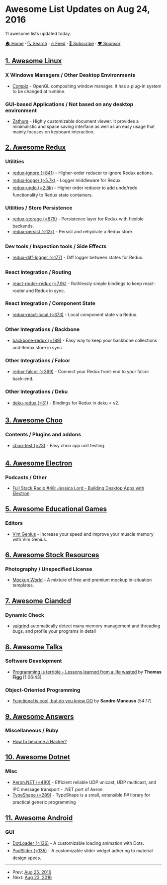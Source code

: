 # Awesome List Updates on Aug 24, 2016

11 awesome lists updated today.

[🏠 Home](/README.md) · [🔍 Search](https://www.trackawesomelist.com/search/) · [🔥 Feed](https://www.trackawesomelist.com/rss.xml) · [📮 Subscribe](https://trackawesomelist.us17.list-manage.com/subscribe?u=d2f0117aa829c83a63ec63c2f&id=36a103854c) · [❤️  Sponsor](https://github.com/sponsors/theowenyoung)



## [1. Awesome Linux](/content/inputsh/awesome-linux/README.md)

### X Windows Managers / Other Desktop Environments

*   [Compiz](https://launchpad.net/compiz) - OpenGL compositing window manager. It has a plug-in system to be changed at runtime.

### GUI-based Applications / Not based on any desktop environment

*   [Zathura](https://pwmt.org/projects/zathura/) - Highly customizable document viewer. It provides a minimalistic and space saving interface as well as an easy usage that mainly focuses on keyboard interaction.

## [2. Awesome Redux](/content/brillout/awesome-redux/README.md)

### Utilities

*   [redux-ignore (⭐841)](https://github.com/omnidan/redux-ignore) - Higher-order reducer to ignore Redux actions.
*   [redux-logger (⭐5.7k)](https://github.com/evgenyrodionov/redux-logger) - Logger middleware for Redux.
*   [redux-undo (⭐2.8k)](https://github.com/omnidan/redux-undo) - Higher order reducer to add undo/redo functionality to Redux state containers.

### Utilities / Store Persistence

*   [redux-storage (⭐675)](https://github.com/michaelcontento/redux-storage) - Persistence layer for Redux with flexible backends.
*   [redux-persist (⭐12k)](https://github.com/rt2zz/redux-persist) - Persist and rehydrate a Redux store.

### Dev tools / Inspection tools / Side Effects

*   [redux-diff-logger (⭐177)](https://github.com/fcomb/redux-diff-logger) - Diff logger between states for Redux.

### React Integration / Routing

*   [react-router-redux (⭐7.9k)](https://github.com/reactjs/react-router-redux) - Ruthlessly simple bindings to keep react-router and Redux in sync.

### React Integration / Component State

*   [redux-react-local (⭐373)](https://github.com/threepointone/redux-react-local) - Local component state via Redux.

### Other Integrations / Backbone

*   [backbone-redux (⭐189)](https://github.com/redbooth/backbone-redux) - Easy way to keep your backbone collections and Redux store in sync.

### Other Integrations / Falcor

*   [redux-falcor (⭐369)](https://github.com/ekosz/redux-falcor) - Connect your Redux front-end to your falcor back-end.

### Other Integrations / Deku

*   [deku-redux (⭐31)](https://github.com/troch/deku-redux) - Bindings for Redux in deku < v2.

## [3. Awesome Choo](/content/choojs/awesome-choo/README.md)

### Contents / Plugins and addons

*   [choo-test (⭐23)](https://github.com/mantoni/choo-test) - Easy choo app unit testing.

## [4. Awesome Electron](/content/sindresorhus/awesome-electron/README.md)

### Podcasts / Other

*   [Full Stack Radio #48: Jessica Lord - Building Desktop Apps with Electron](http://www.fullstackradio.com/48)

## [5. Awesome Educational Games](/content/yrgo/awesome-educational-games/README.md)

### Editors

*   [Vim Genius](http://vimgenius.com/) - Increase your speed and improve your muscle memory with Vim Genius.

## [6. Awesome Stock Resources](/content/neutraltone/awesome-stock-resources/README.md)

### Photography / Unspecified License

*   [Mockup World](https://www.mockupworld.co) - A mixture of free and premium mockup in-situation templates.

## [7. Awesome Ciandcd](/content/cicdops/awesome-ciandcd/README.md)

### Dynamic Check

*   [valgrind](http://valgrind.org)  automatically detect many memory management and threading bugs, and profile your programs in detail

## [8. Awesome Talks](/content/JanVanRyswyck/awesome-talks/README.md)

### Software Development

*   [Programming is terrible - Lessons learned from a life wasted](https://www.youtube.com/watch?v=AUYPnxv0yss) by **Thomas Figg** \[1:06:43]

### Object-Oriented Programming

*   [Functional is cool, but do you know OO](https://www.youtube.com/watch?v=oiFYPAel-KY) by **Sandro Mancuso** \[54:17]

## [9. Awesome Answers](/content/cyberglot/awesome-answers/README.md)

### Miscellaneous / Ruby

*   [How to become a Hacker?](http://www.catb.org/\~esr/faqs/hacker-howto.html)

## [10. Awesome Dotnet](/content/quozd/awesome-dotnet/README.md)

### Misc

*   [Aeron.NET (⭐480)](https://github.com/AdaptiveConsulting/Aeron.NET) - Efficient reliable UDP unicast, UDP multicast, and IPC message transport - .NET port of Aeron
*   [TypeShape (⭐289)](https://github.com/eiriktsarpalis/TypeShape) - TypeShape is a small, extensible F# library for practical generic programming

## [11. Awesome Android](/content/JStumpp/awesome-android/README.md)

### GUI

*   [DotLoader (⭐136)](https://github.com/bhargavms/DotLoader) - A customizable loading animation with Dots.
*   [PodSlider (⭐135)](https://github.com/bhargavms/PodSLider) - A customizable slider widget adhering to material design specs.

---

- Prev: [Aug 25, 2016](/content/2016/08/25/README.md)
- Next: [Aug 23, 2016](/content/2016/08/23/README.md)